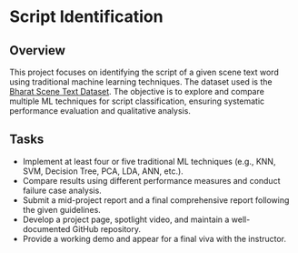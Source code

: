 # Script Identification

## Overview
This project focuses on identifying the script of a given scene text word using traditional machine learning techniques. The dataset used is the [Bharat Scene Text Dataset](https://github.com/Bhashini-IITJ/BharatSceneTextDataset.git). The objective is to explore and compare multiple ML techniques for script classification, ensuring systematic performance evaluation and qualitative analysis.

## Tasks
- Implement at least four or five traditional ML techniques (e.g., KNN, SVM, Decision Tree, PCA, LDA, ANN, etc.).
- Compare results using different performance measures and conduct failure case analysis.
- Submit a mid-project report and a final comprehensive report following the given guidelines.
- Develop a project page, spotlight video, and maintain a well-documented GitHub repository.
- Provide a working demo and appear for a final viva with the instructor.
